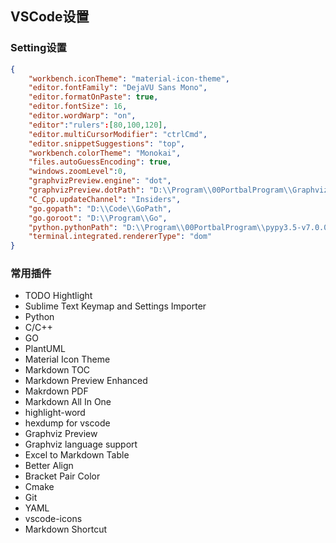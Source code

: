 ## VSCode设置
### Setting设置
```json
{
    "workbench.iconTheme": "material-icon-theme",
    "editor.fontFamily": "DejaVU Sans Mono",
    "editor.formatOnPaste": true,
    "editor.fontSize": 16,
    "editor.wordWarp": "on",
    "editor":"rulers":[80,100,120],
    "editor.multiCursorModifier": "ctrlCmd",
    "editor.snippetSuggestions": "top",
    "workbench.colorTheme": "Monokai",
    "files.autoGuessEncoding": true,
    "windows.zoomLevel":0,
    "graphvizPreview.engine": "dot",
    "graphvizPreview.dotPath": "D:\\Program\\00PortbalProgram\\Graphviz\\bin\\dot.exe",
    "C_Cpp.updateChannel": "Insiders",
    "go.gopath": "D:\\Code\\GoPath",
    "go.goroot": "D:\\Program\\Go",
    "python.pythonPath": "D:\\Program\\00PortbalProgram\\pypy3.5-v7.0.0-win32\\pypy3.exe",
    "terminal.integrated.rendererType": "dom"
}
```
### 常用插件
* TODO Hightlight
* Sublime Text Keymap and Settings Importer
* Python
* C/C++
* GO
* PlantUML
* Material Icon Theme
* Markdown TOC
* Markdown Preview Enhanced
* Makrdown PDF
* Markdown All In One
* highlight-word
* hexdump for vscode
* Graphviz Preview
* Graphviz language support
* Excel to Markdown Table
* Better Align
* Bracket Pair Color
* Cmake
* Git
* YAML
* vscode-icons
* Markdown Shortcut
